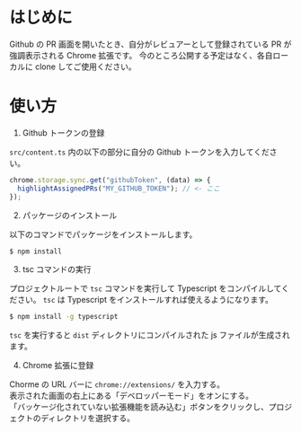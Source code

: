 # はじめに

Github の PR 画面を開いたとき、自分がレビュアーとして登録されている PR が強調表示される Chrome 拡張です。
今のところ公開する予定はなく、各自ローカルに clone してご使用ください。

# 使い方

1. Github トークンの登録

`src/content.ts` 内の以下の部分に自分の Github トークンを入力してください。

```ts
chrome.storage.sync.get("githubToken", (data) => {
  highlightAssignedPRs("MY_GITHUB_TOKEN"); // <- ここ
});
```

2. パッケージのインストール

以下のコマンドでパッケージをインストールします。

```bash
$ npm install
```

3. tsc コマンドの実行

プロジェクトルートで `tsc` コマンドを実行して Typescript をコンパイルしてください。
`tsc` は Typescript をインストールすれば使えるようになります。

```bash
$ npm install -g typescript
```

`tsc` を実行すると `dist` ディレクトリにコンパイルされた js ファイルが生成されます。

4. Chrome 拡張に登録

Chorme の URL バーに `chrome://extensions/` を入力する。<br>
表示された画面の右上にある「デベロッパーモード」をオンにする。<br>
「バッケージ化されていない拡張機能を読み込む」ボタンをクリックし、プロジェクトのディレクトリを選択する。<br>
